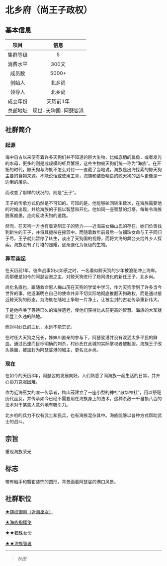 # 北乡府（尚王子政权）

## 基本信息

项目|信息
:--:|:--:
集群等级|5
消费水平|300文
成员数|5000+
创始人|北乡尚
领导人|北乡尚
成立年份|天历前1年
总部地址|现世-天狗国-阿瑟娑港

## 社群简介

### 起源

海中自古以来便有着许多天狗们并不知道的巨大生物，比如底栖的扁鱼，或者发光的水母，更多的则是成规模的虾兵蟹将，这些生物被天狗们统一称为“海族”。在开拓的时代，鲸天狗与海族不怎么对付——直截了当地说，海族是出海探索的鲸天狗主要的食物来源。不能说话或使用工具，海族和装备精良的鲸天狗的战斗更像是一边倒的屠杀。

而改变了那样的状况的，则是“王子”。

王子的传承方式仍然是不可知的。可知的是，他能够轮回转生数次，在海族需要他的时候出现，并给海族的子民以智慧和开化。他如同一座智慧的灯塔，每每令海族脱离痴愚，走向反攻天狗的道路。

然而，在天狗一方也有着克制王子的势力——近海巫女梅山氏的存在。她们负责找到新生的王子，并将其扼杀在摇篮中。而随着数年前最后一位钿珠女命与王子同归于尽，王子就此暂停了转生，淡出了天狗国的视野，而将大海的舞台交给外乡人探索。海族没有了灯塔的照耀，逐渐退化为低级的生物。

### 异军突起

在天历前1年，彼岸战事如火如荼之时，一名看似鲸天狗的少年被浪花冲上海岸。而那便是如今的阿瑟娑港之主，对鲸天狗进行了趋同进化的新任王子，北乡尚。

尚化名直也，跟随救命恩人梅山茂在天狗的学堂中学习，作为天狗学到了许多当今世界的事。他逐渐明白自己的使命并非不切实际地彻底推翻天狗政权，而是通过接近鲸天狗的形态，为海族在陆地上争取一片净土，让被尘封的古老传承重新伟大。

于是他呼唤了等待已久的海族遗老，使他们获得比从前更高的智慧。海族的大军就此登上久违的陆地。

而对村纱氏的血仇，永远不能忘记。

在时任大天狗之兄长，姊妹川直亲的参与下，阿瑟娑港并没有泼洒太多平民的鲜血。通过迅速而目标明确的刺杀，村纱氏在此城的实际掌权者被制服。海族王子改头换面，被加封为阿瑟娑港的城主，更名北乡尚。

### 现在

在如今的天历3年，阿瑟娑的发展向好。人们熟悉了同海族一起生活的日常，并齐心协力克服困难。

作为近海巫女的唯一传承者，梅山茂建立了一座小型的神社“散华神社”，用以祭祀历代巫女，并传承如今已经不需要用在海族身上的法术。这种杀敌一千自损八百的法术对于某些人意外地有吸引力。

北乡府的兵力不仅有武士和民兵，也有海族混杂其中。海族能够以各种方式帮助武士的战斗。

## 宗旨

重现海族荣光

## 标志

带有触手和蟹钳装饰的圆形，背景画着阿瑟娑的港口风景。

## 社群职位

<a href="../ramongozen" target="_blank">★镙纹御前（近海巫女）</a>

<a href="../umiumeshikikan" target="_blank">★海族指挥使</a>

<a href="../denjumenomikoto" target="_blank">★★钿珠女命</a>

<a href="../umiumenochisha" target="_blank">★★海族智者</a>

---

> *秋田*